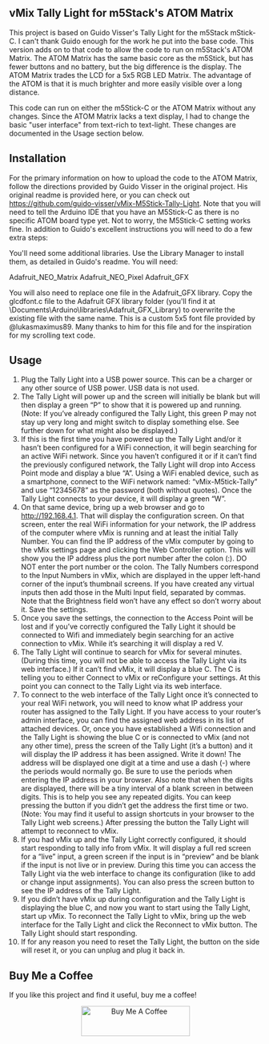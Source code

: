 ## vMix Tally Light for m5Stack's ATOM Matrix

This project is based on Guido Visser's Tally Light for the m5Stack mStick-C.  I can't thank Guido enough for the work he put into the base code.  This version adds on to that code to allow the code to run on m5Stack's ATOM Matrix.  The ATOM Matrix has the same basic core as the m5Stick, but has fewer buttons and no battery, but the big difference is the display.  The ATOM Matrix trades the LCD for a 5x5 RGB LED Matrix.  The advantage of the ATOM is that it is much brighter and more easily visible over a long distance. 

This code can run on either the m5Stick-C or the ATOM Matrix without any changes.  Since the ATOM Matrix lacks a text display, I had to change the basic "user interface" from text-rich to text-light.  These changes are documented in the Usage section below.

## Installation

For the primary information on how to upload the code to the ATOM Matrix, follow the directions provided by Guido Visser in the original project.  His original readme is provided here, or you can check out https://github.com/guido-visser/vMix-M5Stick-Tally-Light.  Note that you will need to tell the Arduino IDE that you have an M5Stick-C as there is no specific ATOM board type yet.  Not to worry, the M5Stick-C setting works fine.  In addition to Guido's excellent instructions you will need to do a few extra steps:

You'll need some additional libraries.  Use the Library Manager to install them, as detailed in Guido's readme.  You will need:

Adafruit_NEO_Matrix
Adafruit_NEO_Pixel
Adafruit_GFX

You will also need to replace one file in the Adafruit_GFX library.  Copy the glcdfont.c file to the Adafruit GFX library folder (you'll find it at \Documents\Arduino\libraries\Adafruit_GFX_Library) to overwrite the existing file with the same name.  This is a custom 5x5 font file provided by @lukasmaximus89.  Many thanks to him for this file and for the inspiration for my scrolling text code.

## Usage

1.	Plug the Tally Light into a USB power source.  This can be a charger or any other source of USB power.  USB data is not used.  
2.	The Tally Light will power up and the screen will initially be blank but will then display a green “P” to show that it is powered up and running.  (Note:  If you’ve already configured the Tally Light, this green P may not stay up very long and might switch to display something else.  See further down for what might also be displayed.)
3.	If this is the first time you have powered up the Tally Light and/or it hasn’t been configured for a WiFi connection, it will begin searching for an active WiFi network.  Since you haven’t configured it or if it can’t find the previously configured network, the Tally Light will drop into Access Point mode and display a blue “A”.  Using a WiFi enabled device, such as a smartphone, connect to the WiFi network named: “vMix-M5tick-Tally” and use “12345678” as the password (both without quotes). Once the Tally Light connects to your device, it will display a green “W”.
4.	On that same device, bring up a web browser and go to http://192.168.4.1.  That will display the configuration screen. On that screen, enter the real WiFi information for your network, the IP address of the computer where vMix is running and at least the initial Tally Number.  You can find the IP address of the vMix computer by going to the vMix settings page and clicking the Web Controller option.  This will show you the IP address plus the port number after the colon (:).  DO NOT enter the port number or the colon.  The Tally Numbers correspond to the Input Numbers in vMix, which are displayed in the upper left-hand corner of the input’s thumbnail screens.  If you have created any virtual inputs then add those in the Multi Input field, separated by commas.  Note that the Brightness field won’t have any effect so don’t worry about it.  Save the settings.
5.	Once you save the settings, the connection to the Access Point will be lost and if you’ve correctly configured the Tally Light it should be connected to Wifi and immediately begin searching for an active connection to vMix.  While it’s searching it will display a red V.  
6.	The Tally Light will continue to search for vMix for several minutes.  (During this time, you will not be able to access the Tally Light via its web interface.)  If it can’t find vMix, it will display a blue C.  The C is telling you to either Connect to vMix or reConfigure your settings.  At this point you can connect to the Tally Light via its web interface.
7.	To connect to the web interface of the Tally Light once it’s connected to your real WiFi network, you will need to know what IP address your router has assigned to the Tally Light.  If you have access to your router’s admin interface, you can find the assigned web address in its list of attached devices.  Or, once you have established a Wifi connection and the Tally Light is showing the blue C or is connected to vMix (and not any other time), press the screen of the Tally Light (it’s a button) and it will display the IP address it has been assigned.  Write it down!  The address will be displayed one digit at a time and use a dash (-) where the periods would normally go.  Be sure to use the periods when entering the IP address in your browser.  Also note that when the digits are displayed, there will be a tiny interval of a blank screen in between digits.  This is to help you see any repeated digits.  You can keep pressing the button if you didn’t get the address the first time or two.  (Note:  You may find it useful to assign shortcuts in your browser to the Tally Light web screens.)  After pressing the button the Tally Light will attempt to reconnect to vMix.
8.	If you had vMix up and the Tally Light correctly configured, it should start responding to tally info from vMix.  It will display a full red screen for a “live” input, a green screen if the input is in “preview” and be blank if the input is not live or in preview.  During this time you can access the Tally Light via the web interface to change its configuration (like to add or change input assignments).  You can also press the screen button to see the IP address of the Tally Light.
9.	If you didn’t have vMix up during configuration and the Tally Light is displaying the blue C, and now you want to start using the Tally Light, start up vMix.  To reconnect the Tally Light to vMix, bring up the web interface for the Tally Light and click the Reconnect to vMix button.  The Tally Light should start responding. 
10.	If for any reason you need to reset the Tally Light, the button on the side will reset it, or you can unplug and plug it back in.

## Buy Me a Coffee

If you like this project and find it useful, buy me a coffee!

<div style="text-align: center"><a href="https://www.buymeacoffee.com/MarkGaretz" target="_blank"><img src="https://cdn.buymeacoffee.com/buttons/v2/default-yellow.png" alt="Buy Me A Coffee" style="height: 60px !important;width: 217px !important;" ></a></div>
